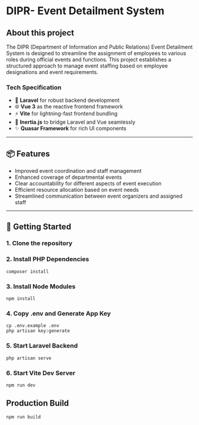 # DIPR- Event Detailment System

## About this project

The DIPR (Department of Information and Public Relations) Event Detailment System 
is designed to streamline the assignment of employees to various roles during 
official events and functions. This project establishes a structured approach to manage
event staffing based on employee designations and event requirements.

### Tech Specification
- 🚀 **Laravel** for robust backend development  
- 🌐 **Vue 3** as the reactive frontend framework  
- ⚡ **Vite** for lightning-fast frontend bundling  
- 🔗 **Inertia.js** to bridge Laravel and Vue seamlessly  
- ✨ **Quasar Framework** for rich UI components  

---

## 📦 Features

- Improved event coordination and staff management
- Enhanced coverage of departmental events
- Clear accountability for different aspects of event execution
- Efficient resource allocation based on event needs
- Streamlined communication between event organizers and assigned staff


---

## 🚀 Getting Started

### 1. Clone the repository

### 2. Install PHP Dependencies
    composer install
### 3. Install Node Modules
    npm install
### 4. Copy .env and Generate App Key
    cp .env.example .env
    php artisan key:generate
### 5.  Start Laravel Backend
    php artisan serve
### 6.  Start Vite Dev Server
    npm run dev

##  Production Build
    npm run build




